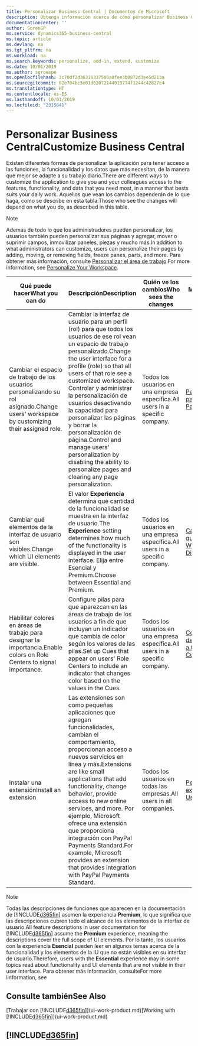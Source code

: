 ```yaml
---
title: Personalizar Business Central | Documentos de Microsoft
description: Obtenga información acerca de cómo personalizar Business Central y agregar funcionalidades.
documentationcenter: ''
author: SorenGP
ms.service: dynamics365-business-central
ms.topic: article
ms.devlang: na
ms.tgt_pltfrm: na
ms.workload: na
ms.search.keywords: personalize, add-in, extend, customize
ms.date: 10/01/2019
ms.author: sgroespe
ms.openlocfilehash: 3c70df2d36316337505a0fee3b0872d3ee5d213a
ms.sourcegitcommit: 02e704bc3e01d62072144919774f1244c42827e4
ms.translationtype: HT
ms.contentlocale: es-ES
ms.lasthandoff: 10/01/2019
ms.locfileid: "2315641"
---
```

# <a name="customize-business-central"></a><span data-ttu-id="83062-103">Personalizar Business Central</span><span class="sxs-lookup"><span data-stu-id="83062-103">Customize Business Central</span></span>
<span data-ttu-id="83062-104">Existen diferentes formas de personalizar la aplicación para tener acceso a las funciones, la funcionalidad y los datos que más necesitan, de la manera que mejor se adapte a su trabajo diario.</span><span class="sxs-lookup"><span data-stu-id="83062-104">There are different ways to customize the application to give you and your colleagues access to the features, functionality, and data that you need most, in a manner that bests suits your daily work.</span></span> <span data-ttu-id="83062-105">Aquellos que vean los cambios dependerán de lo que haga, como se describe en esta tabla.</span><span class="sxs-lookup"><span data-stu-id="83062-105">Those who see the changes will depend on what you do, as described in this table.</span></span>

> [!NOTE]
> <span data-ttu-id="83062-106">Además de todo lo que los administradores pueden personalizar, los usuarios también pueden personalizar sus páginas y agregar, mover o suprimir campos, inmovilizar paneles, piezas y mucho más.</span><span class="sxs-lookup"><span data-stu-id="83062-106">In addition to what administrators can customize, users can personalize their pages by adding, moving, or removing fields, freeze panes, parts, and more.</span></span> <span data-ttu-id="83062-107">Para obtener más información, consulte [Personalizar el área de trabajo](ui-personalization-user.md).</span><span class="sxs-lookup"><span data-stu-id="83062-107">For more information, see [Personalize Your Workspace](ui-personalization-user.md).</span></span>

| <span data-ttu-id="83062-108">Qué puede hacer</span><span class="sxs-lookup"><span data-stu-id="83062-108">What you can do</span></span>    |  <span data-ttu-id="83062-109">Descripción</span><span class="sxs-lookup"><span data-stu-id="83062-109">Description</span></span>  |  <span data-ttu-id="83062-110">Quién ve los cambios</span><span class="sxs-lookup"><span data-stu-id="83062-110">Who sees the changes</span></span>  |  <span data-ttu-id="83062-111">Más información</span><span class="sxs-lookup"><span data-stu-id="83062-111">More information</span></span>  |
|-----|---------------|---------|-------|
|<span data-ttu-id="83062-112">Cambiar el espacio de trabajo de los usuarios personalizando su rol asignado.</span><span class="sxs-lookup"><span data-stu-id="83062-112">Change users' workspace by customizing their assigned role.</span></span>|<span data-ttu-id="83062-113">Cambiar la interfaz de usuario para un perfil (rol) para que todos los usuarios de ese rol vean un espacio de trabajo personalizado.</span><span class="sxs-lookup"><span data-stu-id="83062-113">Change the user interface for a profile (role) so that all users of that role see a customized workspace.</span></span> <span data-ttu-id="83062-114">Controlar y administrar la personalización de usuarios desactivando la capacidad para personalizar las páginas y borrar la personalización de página.</span><span class="sxs-lookup"><span data-stu-id="83062-114">Control and manage users' personalization by disabling the ability to personalize pages and clearing any page personalization.</span></span>|<span data-ttu-id="83062-115">Todos los usuarios en una empresa específica.</span><span class="sxs-lookup"><span data-stu-id="83062-115">All users in a specific company.</span></span>|[<span data-ttu-id="83062-116">Personalizar páginas para perfiles</span><span class="sxs-lookup"><span data-stu-id="83062-116">Customize Pages for Profiles</span></span>](ui-personalization-manage.md)|
|<span data-ttu-id="83062-117">Cambiar qué elementos de la interfaz de usuario son visibles.</span><span class="sxs-lookup"><span data-stu-id="83062-117">Change which UI elements are visible.</span></span>|<span data-ttu-id="83062-118">El valor **Experiencia** determina qué cantidad de la funcionalidad se muestra en la interfaz de usuario.</span><span class="sxs-lookup"><span data-stu-id="83062-118">The **Experience** setting determines how much of the functionality is displayed in the user interface.</span></span> <span data-ttu-id="83062-119">Elija entre Esencial y Premium.</span><span class="sxs-lookup"><span data-stu-id="83062-119">Choose between Essential and Premium.</span></span>|<span data-ttu-id="83062-120">Todos los usuarios en una empresa específica.</span><span class="sxs-lookup"><span data-stu-id="83062-120">All users in a specific company.</span></span>|[<span data-ttu-id="83062-121">Cambiar las funciones que se muestran</span><span class="sxs-lookup"><span data-stu-id="83062-121">Change Which Features are Displayed</span></span>](ui-experiences.md)|
|<span data-ttu-id="83062-122">Habilitar colores en áreas de trabajo para designar la importancia.</span><span class="sxs-lookup"><span data-stu-id="83062-122">Enable colors on Role Centers to signal importance.</span></span>|<span data-ttu-id="83062-123">Configure pilas para que aparezcan en las áreas de trabajo de los usuarios a fin de que incluyan un indicador que cambia de color según los valores de las pilas.</span><span class="sxs-lookup"><span data-stu-id="83062-123">Set up Cues that appear on users' Role Centers to include an indicator that changes color based on the values in the Cues.</span></span>|<span data-ttu-id="83062-124">Todos los usuarios en una empresa específica.</span><span class="sxs-lookup"><span data-stu-id="83062-124">All users in a specific company.</span></span>|[<span data-ttu-id="83062-125">Configurar un indicador de color en pilas</span><span class="sxs-lookup"><span data-stu-id="83062-125">Set Up a Colored Indicator on Cues</span></span>](admin-how-set-up-colored-indicator-on-cues.md)|
|<span data-ttu-id="83062-126">Instalar una extensión</span><span class="sxs-lookup"><span data-stu-id="83062-126">Install an extension</span></span>|<span data-ttu-id="83062-127">Las extensiones son como pequeñas aplicaciones que agregan funcionalidades, cambian el comportamiento, proporcionan acceso a nuevos servicios en línea y más.</span><span class="sxs-lookup"><span data-stu-id="83062-127">Extensions are like small applications that add functionality, change behavior, provide access to new online services, and more.</span></span> <span data-ttu-id="83062-128">Por ejemplo, Microsoft ofrece una extensión que proporciona integración con PayPal Payments Standard.</span><span class="sxs-lookup"><span data-stu-id="83062-128">For example, Microsoft provides an extension that provides integration with PayPal Payments Standard.</span></span>|<span data-ttu-id="83062-129">Todos los usuarios en todas las empresas.</span><span class="sxs-lookup"><span data-stu-id="83062-129">All users in all companies.</span></span>|[<span data-ttu-id="83062-130">Personalizar con extensiones</span><span class="sxs-lookup"><span data-stu-id="83062-130">Customizing Using Extensions</span></span>](ui-extensions.md)|
> [!NOTE]
> <span data-ttu-id="83062-131">Todas las descripciones de funciones que aparecen en la documentación de [!INCLUDE[d365fin](includes/d365fin_md.md)] asumen la experiencia **Premium**, lo que significa que las descripciones cubren todo el alcance de los elementos de la interfaz de usuario.</span><span class="sxs-lookup"><span data-stu-id="83062-131">All feature descriptions in user documentation for [!INCLUDE[d365fin](includes/d365fin_md.md)] assume the **Premium** experience, meaning the descriptions cover the full scope of UI elements.</span></span> <span data-ttu-id="83062-132">Por lo tanto, los usuarios con la experiencia **Esencial** pueden leer en algunos temas acerca de la funcionalidad y los elementos de la IU que no están visibles en su interfaz de usuario.</span><span class="sxs-lookup"><span data-stu-id="83062-132">Therefore, users with the **Essential** experience may in some topics read about functionality and UI elements that are not visible in their user interface.</span></span> <span data-ttu-id="83062-133">Para obtener más información, consulte</span><span class="sxs-lookup"><span data-stu-id="83062-133">For more linformation, see</span></span>

## <a name="see-also"></a><span data-ttu-id="83062-134">Consulte también</span><span class="sxs-lookup"><span data-stu-id="83062-134">See Also</span></span>
<span data-ttu-id="83062-135">[Trabajar con [!INCLUDE[d365fin](includes/d365fin_md.md)]](ui-work-product.md)</span><span class="sxs-lookup"><span data-stu-id="83062-135">[Working with [!INCLUDE[d365fin](includes/d365fin_md.md)]](ui-work-product.md)</span></span>  

## [!INCLUDE[d365fin](includes/free_trial_md.md)]  

